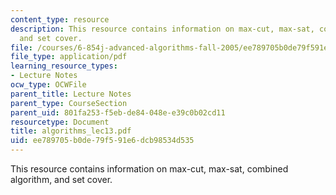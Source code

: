 ```yaml
---
content_type: resource
description: This resource contains information on max-cut, max-sat, combined algorithm,
  and set cover.
file: /courses/6-854j-advanced-algorithms-fall-2005/ee789705b0de79f591e6dcb98534d535_algorithms_lec13.pdf
file_type: application/pdf
learning_resource_types:
- Lecture Notes
ocw_type: OCWFile
parent_title: Lecture Notes
parent_type: CourseSection
parent_uid: 801fa253-f5eb-de84-048e-e39c0b02cd11
resourcetype: Document
title: algorithms_lec13.pdf
uid: ee789705-b0de-79f5-91e6-dcb98534d535
---
```

This resource contains information on max-cut, max-sat, combined algorithm, and set cover.

